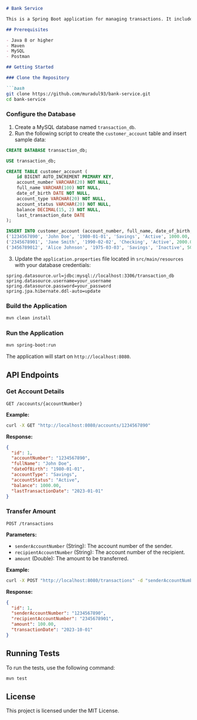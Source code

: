 ```markdown
# Bank Service

This is a Spring Boot application for managing transactions. It includes a REST API for creating and retrieving transactions, and it communicates with an account service to manage account balances.

## Prerequisites

- Java 8 or higher
- Maven
- MySQL
- Postman

## Getting Started

### Clone the Repository

```bash
git clone https://github.com/muradul93/bank-service.git
cd bank-service
```

### Configure the Database

1. Create a MySQL database named `transaction_db`.
2. Run the following script to create the `customer_account` table and insert sample data:

```sql
CREATE DATABASE transaction_db;

USE transaction_db;

CREATE TABLE customer_account (
    id BIGINT AUTO_INCREMENT PRIMARY KEY,
    account_number VARCHAR(20) NOT NULL,
    full_name VARCHAR(100) NOT NULL,
    date_of_birth DATE NOT NULL,
    account_type VARCHAR(20) NOT NULL,
    account_status VARCHAR(20) NOT NULL,
    balance DECIMAL(15, 2) NOT NULL,
    last_transaction_date DATE
);

INSERT INTO customer_account (account_number, full_name, date_of_birth, account_type, account_status, balance, last_transaction_date) VALUES
('1234567890', 'John Doe', '1980-01-01', 'Savings', 'Active', 1000.00, '2023-01-01'),
('2345678901', 'Jane Smith', '1990-02-02', 'Checking', 'Active', 2000.00, '2023-02-01'),
('3456789012', 'Alice Johnson', '1975-03-03', 'Savings', 'Inactive', 500.00, '2023-03-01');
```

3. Update the `application.properties` file located in `src/main/resources` with your database credentials:

```properties
spring.datasource.url=jdbc:mysql://localhost:3306/transaction_db
spring.datasource.username=your_username
spring.datasource.password=your_password
spring.jpa.hibernate.ddl-auto=update
```

### Build the Application

```bash
mvn clean install
```

### Run the Application

```bash
mvn spring-boot:run
```

The application will start on `http://localhost:8080`.

## API Endpoints

### Get Account Details

```http
GET /accounts/{accountNumber}
```

**Example:**

```bash
curl -X GET "http://localhost:8080/accounts/1234567890"
```

**Response:**

```json
{
  "id": 1,
  "accountNumber": "1234567890",
  "fullName": "John Doe",
  "dateOfBirth": "1980-01-01",
  "accountType": "Savings",
  "accountStatus": "Active",
  "balance": 1000.00,
  "lastTransactionDate": "2023-01-01"
}
```

### Transfer Amount

```http
POST /transactions
```

**Parameters:**

- `senderAccountNumber` (String): The account number of the sender.
- `recipientAccountNumber` (String): The account number of the recipient.
- `amount` (Double): The amount to be transferred.

**Example:**

```bash
curl -X POST "http://localhost:8080/transactions" -d "senderAccountNumber=1234567890&recipientAccountNumber=2345678901&amount=100.00"
```

**Response:**

```json
{
  "id": 1,
  "senderAccountNumber": "1234567890",
  "recipientAccountNumber": "2345678901",
  "amount": 100.00,
  "transactionDate": "2023-10-01"
}
```

## Running Tests

To run the tests, use the following command:

```bash
mvn test
```

## License

This project is licensed under the MIT License.
```
